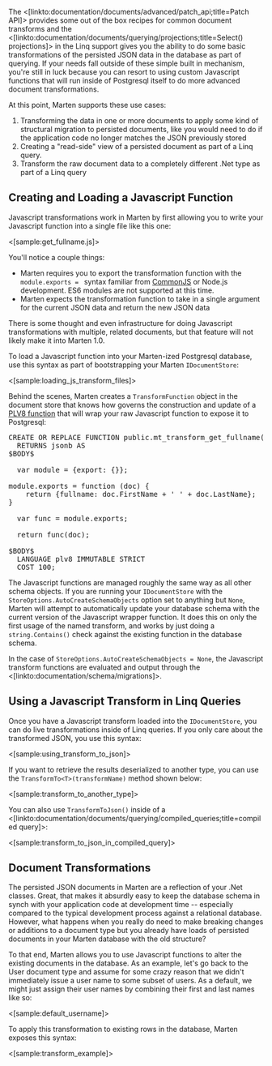 <!--title: Javascript Transformations-->



The <[linkto:documentation/documents/advanced/patch_api;title=Patch API]> provides some out of the box recipes for common document transforms and 
the <[linkto:documentation/documents/querying/projections;title=Select() projections]> in the Linq support gives you 
the ability to do some basic transformations of the persisted JSON data in the database as part of querying. If your needs fall 
outside of these simple built in mechanism, you're still in luck because you can resort to using custom Javascript functions that will run inside of Postgresql 
itself to do more advanced document transformations.

At this point, Marten supports these use cases:

1. Transforming the data in one or more documents to apply some kind of structural migration to persisted documents, like you would need to do if 
   the application code no longer matches the JSON previously stored
1. Creating a "read-side" view of a persisted document as part of a Linq query. 
1. Transform the raw document data to a completely different .Net type as part of a Linq query



## Creating and Loading a Javascript Function

Javascript transformations work in Marten by first allowing you to write your Javascript function into a single file like this one:

<[sample:get_fullname.js]>

You'll notice a couple things:

* Marten requires you to export the transformation function with the `module.exports = ` syntax familiar from [CommonJS](http://wiki.commonjs.org/wiki/CommonJS) or Node.js development. 
  ES6 modules are not supported at this time.
* Marten expects the transformation function to take in a single argument for the current JSON data and return the new JSON data

<div class="alert alert-info">
There is some thought and even infrastructure for doing Javascript transformations with multiple, related documents, but that feature will not likely make it into Marten 1.0.
</div>

To load a Javascript function into your Marten-ized Postgresql database, use this syntax as part of bootstrapping
your Marten `IDocumentStore`:

<[sample:loading_js_transform_files]>

Behind the scenes, Marten creates a `TransformFunction` object in the document store that knows how governs the construction and update
of a [PLV8 function](http://pgxn.org/dist/plv8/doc/plv8.html) that will wrap your raw Javascript function to expose it to Postgresql:

<pre>
CREATE OR REPLACE FUNCTION public.mt_transform_get_fullname(doc jsonb)
  RETURNS jsonb AS
$BODY$

  var module = {export: {}};

module.exports = function (doc) {
    return {fullname: doc.FirstName + ' ' + doc.LastName};
}

  var func = module.exports;

  return func(doc);

$BODY$
  LANGUAGE plv8 IMMUTABLE STRICT
  COST 100;
</pre>

The Javascript functions are managed roughly the same way as all other schema objects. If you are running your `IDocumentStore` with
the `StoreOptions.AutoCreateSchemaObjects` option set to anything but `None`, Marten will attempt to automatically update
your database schema with the current version of the Javascript wrapper function. It does this on only the first usage of the
named transform, and works by just doing a `string.Contains()` check against the existing function in the database schema.

In the case of `StoreOptions.AutoCreateSchemaObjects = None`, the Javascript transform functions are evaluated and output through
the <[linkto:documentation/schema/migrations]>.


## Using a Javascript Transform in Linq Queries

Once you have a Javascript transform loaded into the `IDocumentStore`, you can do live transformations inside
of Linq queries. If you only care about the transformed JSON, you use this syntax:

<[sample:using_transform_to_json]>

If you want to retrieve the results deserialized to another type, you can use the `TransformTo<T>(transformName)` 
method shown below:

<[sample:transform_to_another_type]>


You can also use `TransformToJson()` inside of a <[linkto:documentation/documents/querying/compiled_queries;title=compiled query]>:

<[sample:transform_to_json_in_compiled_query]>


## Document Transformations

The persisted JSON documents in Marten are a reflection of your .Net classes. Great, that makes it absurdly easy to keep the database schema
in synch with your application code at development time -- especially compared to the typical development process against a relational database. 
However, what happens when you really do need to make breaking changes or additions to a document type but you already have loads of 
persisted documents in your Marten database with the old structure?

To that end, Marten allows you to use Javascript functions to alter the existing documents in the database. As an example, 
let's go back to the User document type and assume for some crazy reason that we didn't immediately issue a user name to some subset of users. 
As a default, we might just assign their user names by combining their first and last names like so:

<[sample:default_username]>

To apply this transformation to existing rows in the database, Marten exposes this syntax:

<[sample:transform_example]>


